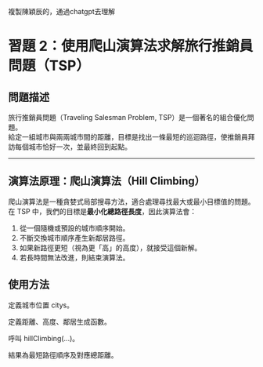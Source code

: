 複製陳穎辰的，通過chatgpt去理解
# 習題 2：使用爬山演算法求解旅行推銷員問題（TSP）

## 問題描述

旅行推銷員問題（Traveling Salesman Problem, TSP）是一個著名的組合優化問題。  
給定一組城市與兩兩城市間的距離，目標是找出一條最短的巡迴路徑，使推銷員拜訪每個城市恰好一次，並最終回到起點。

---

## 演算法原理：爬山演算法（Hill Climbing）

爬山演算法是一種貪婪式局部搜尋方法，適合處理尋找最大或最小目標值的問題。  
在 TSP 中，我們的目標是**最小化總路徑長度**，因此演算法會：

1. 從一個隨機或預設的城市順序開始。
2. 不斷交換城市順序產生新鄰居路徑。
3. 如果新路徑更短（視為更「高」的高度），就接受這個新解。
4. 若長時間無法改進，則結束演算法。

## 使用方法
定義城市位置 citys。

定義距離、高度、鄰居生成函數。

呼叫 hillClimbing(...)。

結果為最短路徑順序及對應總距離。